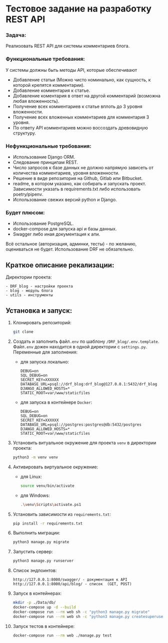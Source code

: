 # Тестовое задание на разработку REST API 
### Задача:
Реализовать REST API для системы комментариев блога.

### Функциональные требования:
У системы должны быть методы API, которые обеспечивают
- Добавление статьи (Можно чисто номинально, как сущность, к которой крепятся комментарии).
- Добавление комментария к статье.
- Добавление коментария в ответ на другой комментарий (возможна любая вложенность).
- Получение всех комментариев к статье вплоть до 3 уровня вложенности.
- Получение всех вложенных комментариев для комментария 3 уровня.
- По ответу API комментариев можно воссоздать древовидную структуру.

### Нефункциональные требования:
- Использование Django ORM.
- Следование принципам REST.
- Число запросов к базе данных не должно напрямую зависеть от количества комментариев, уровня вложенности.
- Решение в виде репозитория на Github, Gitlab или Bitbucket.
- readme, в котором указано, как собирать и запускать проект. Зависимости указать в requirements.txt либо использовать poetry/pipenv.
- Использование свежих версий python и Django.

### Будет плюсом:
- Использование PostgreSQL.
- docker-compose для запуска api и базы данных.
- Swagger либо иная документация к апи.

Всё остальное (авторизация, админки, тесты) - по желанию, оцениваться не будет. Использование DRF не обязательно.

## Краткое описание рекализации:
Директории проекта:
```
- DRF_blog - настройки проекта
- blog - модуль блога
- utils - инструменты
```


## Установка и запуск:
1. Клонировать репозиторий:
   ```bash
   git clone 
   ```
2. Создать и заполнить файл`.env` по шаблону `/DRF_blog/.env.template`. Файл`.env` дожен находится в одной директории с `settings.py`.
    Переменные для заполнения:
   - для запуска локально:
      ```
      DEBUG=on
      SQL_DEBUG=on
      SECRET_KEY=XXXXXX
      DATABASE_URL=psql://drf_blog:drf_blog@127.0.0.1:5432/drf_blog
      DJANGO_ALLOWED_HOSTS=*
      STATIC_ROOT=var/www/staticfiles
      ```
   - для запуска в контейнере `Docker`:
      ```
      DEBUG=on
      SQL_DEBUG=on
      SECRET_KEY=XXXXXX
      DATABASE_URL=psql://postgres:postgres@db:5432/postgres
      DJANGO_ALLOWED_HOSTS=*
      STATIC_ROOT=var/www/staticfiles
      ```
   
3. Установить витуальное окружение для проекта `venv` в директории проекта:
    ```bash
    python3 -m venv venv
    ```
4. Активировать виртуальное окружение:
   - для Linux: 
       ```bash
       source venv/bin/activate
       ```
   - для Windows:
       ```bash
       .\venv\Scripts\activate.ps1
       ```
5. Установить зависимости из `requirements.txt`:
    ```bash
    pip install -r requirements.txt
    ```
6. Выполнить миграции:
    ```bash
    python3 manage.py migrate
    ```
7. Запустить сервер:
    ```bash
    python3 manage.py runserver
    ```
8. Список эндпоинтов:
   ```angular2html
   http://127.0.0.1:8000/swagger/ - документация к API
   http://127.0.0.1:8000/api/blog/ - список  (GET, POST)
   ```
9. Запуск в контейнерах:
    ```bash
    mkdir -p ./Data/db/
    docker-compose up -d --build
    docker-compose run --rm web sh -c "python3 manage.py migrate"
    docker-compose run --rm web sh -c "python3 manage.py createsuperuser"
    ```
10. Запуск тестов в контейнере:
    ```bash
    docker-compose run --rm web ./manage.py test
    ```


